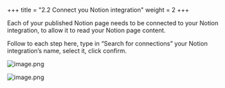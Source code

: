 +++
title = "2.2 Connect you Notion integration"
weight = 2
+++


Each of your published Notion page needs to be connected to your Notion integration, to allow it to read your Notion page content.


Follow to each step here, type in “Search for connections” your Notion integration’s name, select it, click confirm.


![image.png](/images/002-ii-level-1-notion-to-md/002-2-setup-notion-page/9-898073-image.png)


![image.png](/images/002-ii-level-1-notion-to-md/002-2-setup-notion-page/9-849191-image.png)


